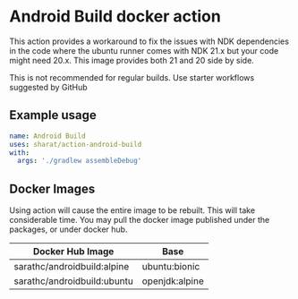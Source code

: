 # Android Build docker action

This action provides a workaround to fix the issues with NDK dependencies in the code where the ubuntu runner comes with NDK 21.x but your code might need 20.x.
This image provides both 21 and 20 side by side.

This is not recommended for regular builds. Use starter workflows suggested by GitHub

## Example usage
```yaml
name: Android Build
uses: sharat/action-android-build
with:
  args: './gradlew assembleDebug'
```

## Docker Images
Using action will cause the entire image to be rebuilt. This will take considerable time. You may pull the docker image published under the packages, or under docker hub.

| Docker Hub Image            | Base           |
|-----------------------------|----------------|
| sarathc/androidbuild:alpine | ubuntu:bionic  |
| sarathc/androidbuild:ubuntu | openjdk:alpine |
